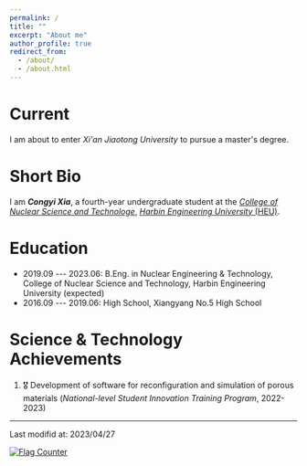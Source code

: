 ```yaml
---
permalink: /
title: ""
excerpt: "About me"
author_profile: true
redirect_from: 
  - /about/
  - /about.html
---
```


Current
===

I am about to enter *Xi'an Jiaotong University* to pursue a master's degree.


Short Bio
===

I am ***Congyi Xia***, a fourth-year undergraduate student at the [*College of Nuclear Science and Technologe*](http://cnst.hrbeu.edu.cn/), [*Harbin Engineering University* (HEU)](http://www.hrbeu.edu.cn/).


Education
===

* 2019.09 --- 2023.06: B.Eng. in Nuclear Engineering & Technology, College of Nuclear Science and Technology, Harbin Engineering University (expected)
* 2016.09 --- 2019.06: High School, Xiangyang No.5 High School


Science & Technology Achievements
===

1. 🎖️ Development of software for reconfiguration and simulation of porous materials (*National-level Student Innovation Training Program*, 2022-2023)


---

Last modifid at: 2023/04/27

<a href="https://info.flagcounter.com/xPz9"><img src="https://s01.flagcounter.com/map/xPz9/size_s/txt_000000/border_CCCCCC/pageviews_0/viewers_0/flags_0/" alt="Flag Counter" border="0"></a>
